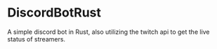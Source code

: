 # DiscordBotRust

A simple discord bot in Rust, also utilizing the twitch api to get the live status of streamers.
